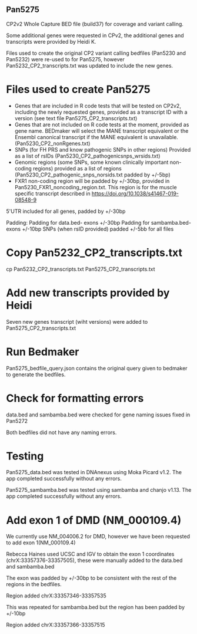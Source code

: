 ## Pan5275

CP2v2 Whole Capture BED file (build37) for coverage and variant calling.

Some additional genes were requested in CPv2, the additional genes and transcripts were provided by Heidi K.

Files used to create the original CP2 variant calling bedfiles (Pan5230 and Pan5232) were re-used to for Pan5275, however Pan5232_CP2_transcripts.txt was updated to include the new genes.


# Files used to create Pan5275
- Genes that are included in R code tests that will be tested on CP2v2, including the newly requested genes, provided as a transcript ID with a version (see text file Pan5275_CP2_transcripts.txt)
- Genes that are not included on R code tests at the moment, provided as gene name. BEDmaker will select the MANE transcript equivalent or the Ensembl canonical transcript if the MANE equivalent is unavailable. (Pan5230_CP2_nonRgenes.txt)
- SNPs (for FH PRS and know pathogenic SNPs in other regions) Provided as a list of rsIDs (Pan5230_CP2_pathogenicsnps_wrsids.txt)
- Genomic regions (some SNPs, some known clinically important non-coding regions) provided as a list of regions
(Pan5230_CP2_pathogenic_snps_norsids.txt padded by +/-5bp)
- FXR1 non-coding region will be padded by +/-30bp, provided in Pan5230_FXR1_noncoding_region.txt. This region is for the muscle specific transcript described in https://doi.org/10.1038/s41467-019-08548-9

5'UTR included for all genes, padded by +/-30bp

Padding:
Padding for data.bed- exons +/-30bp
Padding for sambamba.bed- exons +/-10bp
SNPs (when rsID provided) padded +/-5bb for all files


# Copy Pan5232_CP2_transcripts.txt

cp Pan5232_CP2_transcripts.txt Pan5275_CP2_transcripts.txt

# Add new transcripts provided by Heidi

Seven new genes transcript (wiht versions) were added to Pan5275_CP2_transcripts.txt

# Run Bedmaker
Pan5275_bedfile_query.json contains the original query given to bedmaker to generate the bedfiles.

# Check for formatting errors
data.bed and sambamba.bed were checked for gene naming issues fixed in Pan5272

Both bedfiles did not have any naming errors.

# Testing 
Pan5275_data.bed was tested in DNAnexus using Moka Picard v1.2. The app completed successfully without any errors.

Pan5275_sambamba.bed was tested using sambamba and chanjo v1.13. The app completed successfully without any errors.

# Add exon 1 of DMD (NM_000109.4)

We currently use NM_004006.2 for DMD, however we have been requested to add exon 1(NM_000109.4)

Rebecca Haines used UCSC and IGV to obtain the exon 1 coordinates (chrX:33357376-33357505), these were manually added to the data.bed and sambamba.bed 

The exon was padded by +/-30bp to be consistent with the rest of the regions in the bedfiles.

Region added chrX:33357346-33357535

This was repeated for sambamba.bed but the region has been padded by +/-10bp

Region added chrX:33357366-33357515